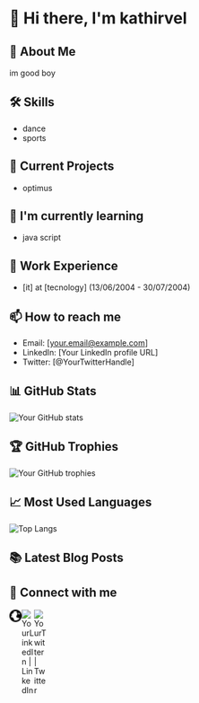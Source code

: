 # 👋 Hi there, I'm kathirvel

## 🚀 About Me
im good boy

## 🛠 Skills
- dance
- sports

## 🔭 Current Projects
- optimus

## 🌱 I'm currently learning
- java script
## 💼 Work Experience
- [it] at [tecnology] (13/06/2004 - 30/07/2004)
## 📫 How to reach me
- Email: [your.email@example.com]
- LinkedIn: [Your LinkedIn profile URL]
- Twitter: [@YourTwitterHandle]

## 📊 GitHub Stats
![Your GitHub stats](https://github-readme-stats.vercel.app/api?username=YourGitHubUsername&show_icons=true&theme=radical)

## 🏆 GitHub Trophies
![Your GitHub trophies](https://github-profile-trophy.vercel.app/?username=YourGitHubUsername&theme=onedark)

## 📈 Most Used Languages
![Top Langs](https://github-readme-stats.vercel.app/api/top-langs/?username=YourGitHubUsername&layout=compact)

## 📚 Latest Blog Posts
<!-- BLOG-POST-LIST:START -->
<!-- BLOG-POST-LIST:END -->

## 🤝 Connect with me
[<img align="left" alt="YourWebsite" width="22px" src="https://raw.githubusercontent.com/iconic/open-iconic/master/svg/globe.svg" />][website]
[<img align="left" alt="YourLinkedIn | LinkedIn" width="22px" src="https://cdn.jsdelivr.net/npm/simple-icons@v3/icons/linkedin.svg" />][linkedin]
[<img align="left" alt="YourTwitter | Twitter" width="22px" src="https://cdn.jsdelivr.net/npm/simple-icons@v3/icons/twitter.svg" />][twitter]

[website]: https://yourwebsite.com
[linkedin]: https://linkedin.com/in/yourusername
[twitter]: https://twitter.com/yourusername

